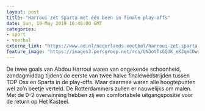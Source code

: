 ```yaml
---
layout: post
title: "Harroui zet Sparta met één been in finale play-offs"
date: Sun, 19 May 2019 16:48:00 GMT
categories: 
- sport 
- voetbal 
externe_link: "https://www.ad.nl/nederlands-voetbal/harroui-zet-sparta-met-een-been-in-finale-play-offs~a025c973/"
feature_image: "https://images3.persgroep.net/rcs/UN3otTsGQdK_eKJqmCDwdI8VfJ8/diocontent/148769043/_fitwidth/400/?appId=21791a8992982cd8da851550a453bd7f&quality=0.7"
---
```


De twee goals van Abdou Harroui waren van ongekende schoonheid, zondagmiddag tijdens de eerste van twee halve finalewedstrijden tussen TOP Oss en Sparta in de play-offs. Maar daarmee waren alle hoogtepunten wel zo’n beetje verteld. De Rotterdammers zullen er nauwelijks om malen. Met de 0-2 overwinning hebben zij een comfortabele uitgangspositie voor de return op Het Kasteel.
